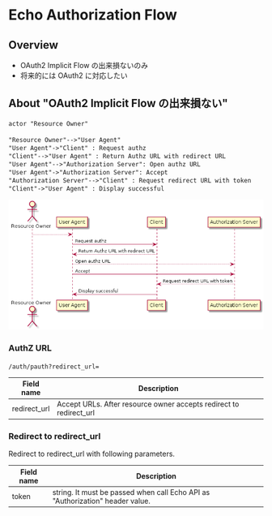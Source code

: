 Echo Authorization Flow
===

Overview
---
- OAuth2 Implicit Flow の出来損ないのみ
- 将来的には OAuth2 に対応したい

About "OAuth2 Implicit Flow の出来損ない"
---

```uml
actor "Resource Owner"

"Resource Owner"-->"User Agent"
"User Agent"->"Client" : Request authz
"Client"-->"User Agent" : Return Authz URL with redirect URL
"User Agent"-->"Authorization Server": Open authz URL
"User Agent"->"Authorization Server": Accept
"Authorization Server"-->"Client" : Request redirect URL with token
"Client"->"User Agent" : Display successful

```

[![](./_resources/psuedo-implicit-flow.png)]()

### AuthZ URL
`/auth/pauth?redirect_url=`

Field name | Description
-- | --
redirect_url | Accept URLs. After resource owner accepts redirect to redirect_url

### Redirect to redirect_url
Redirect to redirect_url with following parameters.

Field name | Description
-- | --
token | string. It must be passed when call Echo API as "Authorization" header value.
